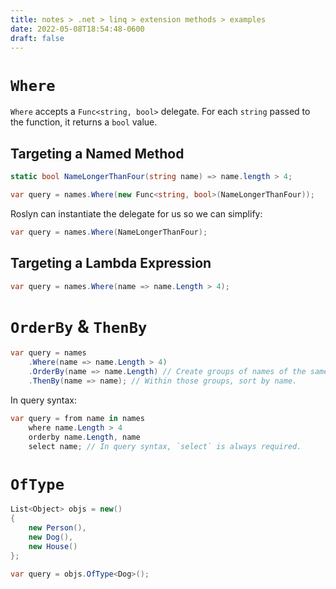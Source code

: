 ```yaml
---
title: notes > .net > linq > extension methods > examples
date: 2022-05-08T18:54:48-0600
draft: false
---
```

# `Where`
`Where` accepts a `Func<string, bool>` delegate. For each `string` passed to the function, it returns a `bool` value.

## Targeting a Named Method
```cs
static bool NameLongerThanFour(string name) => name.length > 4;

var query = names.Where(new Func<string, bool>(NameLongerThanFour));
```

Roslyn can instantiate the delegate for us so we can simplify:
```cs
var query = names.Where(NameLongerThanFour);
```

## Targeting a Lambda Expression
```cs
var query = names.Where(name => name.Length > 4);
```

# `OrderBy` & `ThenBy`
```cs
var query = names
    .Where(name => name.Length > 4)
    .OrderBy(name => name.Length) // Create groups of names of the same length;
    .ThenBy(name => name); // Within those groups, sort by name.
```

In query syntax:
```cs
var query = from name in names
    where name.Length > 4
    orderby name.Length, name
    select name; // In query syntax, `select` is always required.
```

# `OfType`
```cs
List<Object> objs = new() 
{
    new Person(),
    new Dog(),
    new House()
};

var query = objs.OfType<Dog>();
```
